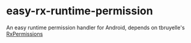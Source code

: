 # easy-rx-runtime-permission
An easy runtime permission handler for Android, depends on tbruyelle's [RxPermissions](https://github.com/tbruyelle/RxPermissions)
